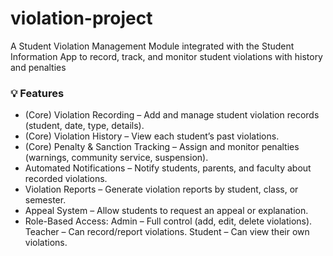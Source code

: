 # violation-project

A Student Violation Management Module integrated with the Student Information App to record, track, and monitor student violations with history and penalties

### 💡 Features
- (Core) Violation Recording – Add and manage student violation records (student, date, type, details).
- (Core) Violation History – View each student’s past violations.
- (Core) Penalty & Sanction Tracking – Assign and monitor penalties (warnings, community service, suspension).
- Automated Notifications – Notify students, parents, and faculty about recorded violations.
- Violation Reports – Generate violation reports by student, class, or semester.
- Appeal System – Allow students to request an appeal or explanation.
- Role-Based Access:
    Admin – Full control (add, edit, delete violations).
    Teacher – Can record/report violations.
    Student – Can view their own violations.
  
